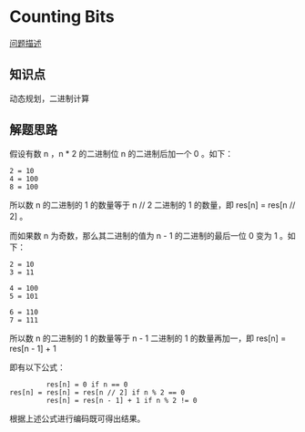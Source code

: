# Counting Bits

[问题描述](https://leetcode.com/problems/counting-bits/description/)

## 知识点

动态规划，二进制计算

## 解题思路

假设有数 n ，n \* 2 的二进制位 n 的二进制后加一个 0 。如下：

```text
2 = 10
4 = 100
8 = 100
```

所以数 n 的二进制的 1 的数量等于 n // 2 二进制的 1 的数量，即 res[n] = res[n // 2] 。

而如果数 n 为奇数，那么其二进制的值为 n - 1 的二进制的最后一位 0 变为 1 。如下：

```text
2 = 10
3 = 11

4 = 100
5 = 101

6 = 110
7 = 111
```

所以数 n 的二进制的 1 的数量等于 n - 1 二进制的 1 的数量再加一，即 res[n] = res[n - 1] + 1

即有以下公式：

```text
         res[n] = 0 if n == 0
res[n] = res[n] = res[n // 2] if n % 2 == 0
         res[n] = res[n - 1] + 1 if n % 2 != 0
```

根据上述公式进行编码既可得出结果。
